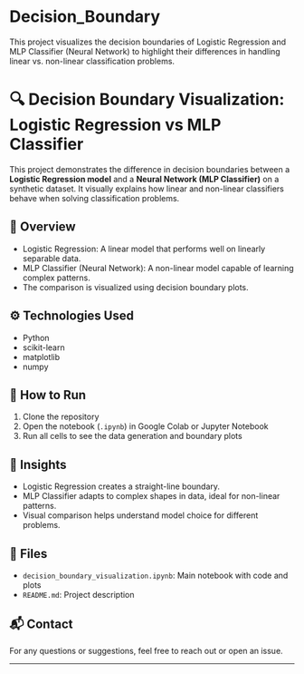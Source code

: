 # Decision_Boundary
This project visualizes the decision boundaries of Logistic Regression and MLP Classifier (Neural Network) to highlight their differences in handling linear vs. non-linear classification problems.

# 🔍 Decision Boundary Visualization: Logistic Regression vs MLP Classifier

This project demonstrates the difference in decision boundaries between a **Logistic Regression model** and a **Neural Network (MLP Classifier)** on a synthetic dataset. It visually explains how linear and non-linear classifiers behave when solving classification problems.

## 📌 Overview

- Logistic Regression: A linear model that performs well on linearly separable data.
- MLP Classifier (Neural Network): A non-linear model capable of learning complex patterns.
- The comparison is visualized using decision boundary plots.

## ⚙️ Technologies Used

- Python
- scikit-learn
- matplotlib
- numpy

## 🚀 How to Run

1. Clone the repository  
2. Open the notebook (`.ipynb`) in Google Colab or Jupyter Notebook  
3. Run all cells to see the data generation and boundary plots

## 🧠 Insights

- Logistic Regression creates a straight-line boundary.
- MLP Classifier adapts to complex shapes in data, ideal for non-linear patterns.
- Visual comparison helps understand model choice for different problems.

## 📁 Files

- `decision_boundary_visualization.ipynb`: Main notebook with code and plots
- `README.md`: Project description


## 📬 Contact

For any questions or suggestions, feel free to reach out or open an issue.

---

